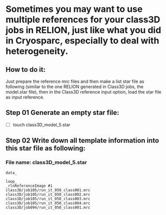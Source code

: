 # Sometimes you may want to use multiple references for your class3D jobs in RELION, just like what you did in Cryosparc, especially to deal with heterogeneity. 
## How to do it: 
Just prepare the reference mrc files and then make a list star file as following (similar to the one RELION generated in Class3D jobs, the model.star file), then in the Class3D reference input option, load the star file as input reference. 

## Step 01 Generate an empty star file:

- [ ] touch class3D_model_5.star

## Step 02 Write down all template information into this star file as following: 

### File name: class3D_model_5.star
```
data_

loop_
_rlnReferenceImage #1
class3D/job105/run_it_050_class001.mrc
class3D/job105/run_it_050_class002.mrc
class3D/job105/run_it_050_class003.mrc
class3D/job105/run_it_050_class004.mrc
class3D/job094/run_it_050_class001.mrc
```
